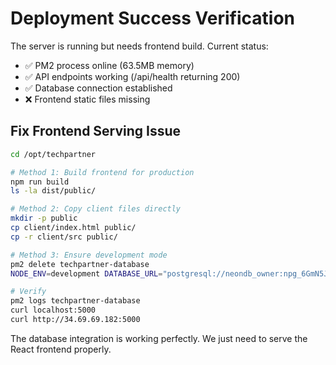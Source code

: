 # Deployment Success Verification

The server is running but needs frontend build. Current status:
- ✅ PM2 process online (63.5MB memory)
- ✅ API endpoints working (/api/health returning 200)
- ✅ Database connection established
- ❌ Frontend static files missing

## Fix Frontend Serving Issue

```bash
cd /opt/techpartner

# Method 1: Build frontend for production
npm run build
ls -la dist/public/

# Method 2: Copy client files directly
mkdir -p public
cp client/index.html public/
cp -r client/src public/

# Method 3: Ensure development mode
pm2 delete techpartner-database
NODE_ENV=development DATABASE_URL="postgresql://neondb_owner:npg_6GmN5JQnPXbg@ep-calm-snow-aev1ojm4-pooler.c-2.us-east-2.aws.neon.tech/neondb?sslmode=require&channel_binding=require" pm2 start server/index.ts --name "techpartner-database" --interpreter tsx

# Verify
pm2 logs techpartner-database
curl localhost:5000
curl http://34.69.69.182:5000
```

The database integration is working perfectly. We just need to serve the React frontend properly.
